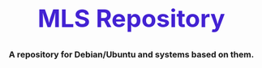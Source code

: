 <div align="center">
  <h1
    style="font-size: 3rem; font-weight: bold; color: rgb(67, 34, 211);"
    >
    MLS Repository
  </h1>
  <h3>
    A repository for Debian/Ubuntu and systems based on them.
  </h3>
</div>